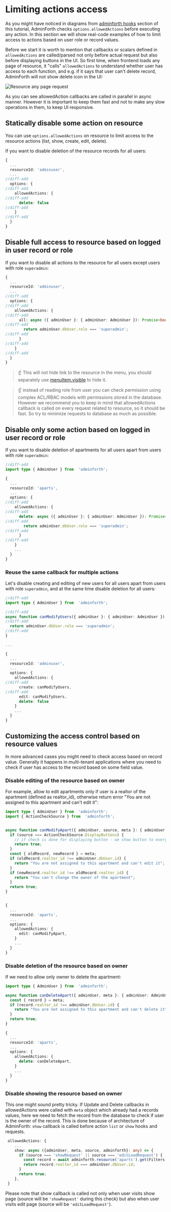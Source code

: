 
# Limiting actions access

As you might have noticed in diagrams from [adminforth hooks](./04-hooks.md) section of this tutorial, AdminForth checks `options.allowedActions` before executing any action. In this section we will show real-code examples of how to limit access to actions based on user role or record values.

Before we start it is worth to mention that callbacks or scalars defined in `allowedActions` are called/parsed not only before actual request but also before displaying buttons in the UI. So first time, when frontend loads any page of resource, it "calls" `allowedActions` to understand whether user has access to each function, and e.g. if it says that user can't delete record, AdminForth will not show delete icon in the UI:

![Resource any page request](image-21.png)

As you can see allowedAction callbacks are called in parallel in async manner. However it is important to keep them fast and not to make any slow operations in them, to keep UI responsive.

## Statically disable some action on resource

You can use `options.allowedActions` on resource to limit access to the resource actions (list, show, create, edit, delete).

If you want to disable deletion of the resource records for all users:

```ts title="./resources/adminuser.ts"
{
  ...
  resourceId: 'adminuser',
  ...
//diff-add
  options: {
//diff-add
    allowedActions: {
//diff-add
      delete: false
//diff-add
    }
//diff-add
  }
}
```

## Disable full access to resource based on logged in user record or role

If you want to disable all actions to the resource for all users except users with role `superadmin`:

```ts title="./resources/adminuser.ts"
{
  ...
  resourceId: 'adminuser',
  ...
//diff-add
  options: {
//diff-add
    allowedActions: {
//diff-add
      all: async ({ adminUser }: { adminUser: AdminUser }): Promise<boolean> => {
//diff-add
        return adminUser.dbUser.role === 'superadmin';
//diff-add
      }
//diff-add
    }
//diff-add
  }
}
```

> ☝️ This will not hide link to the resource in the menu, you should separately use [menuItem.visible](/docs/tutorial/Customization/menuConfiguration/#visibility-of-menu-items) to hide it.



> ☝️ instead of reading role from user you can check permission using complex ACL/RBAC models with permissions stored in the database.
> However we recommend you to keep in mind that allowedActions callback is called on every request related to resource, so it should be fast.
> So try to minimize requests to database as much as possible.



## Disable only some action based on logged in user record or role

If you want to disable deletion of apartments for all users apart from users with role `superadmin`:

```ts title='./resources/apartments.ts'
//diff-add
import type { AdminUser } from  'adminforth';

{
  ...
  resourceId: 'aparts',
  ...
  options: {
//diff-add
    allowedActions: {
//diff-add
      delete: async ({ adminUser }: { adminUser: AdminUser }): Promise<boolean> => {
//diff-add
        return adminUser.dbUser.role === 'superadmin';
//diff-add
      }
//diff-add
    }
    ...
  }
}
```

### Reuse the same callback for multiple actions

Let's disable creating and editing of new users for all users apart from users with role `superadmin`, and at the same time disable deletion for all users:

```ts title="./resources/adminuser.ts"
//diff-add
import type { AdminUser } from  'adminforth';

//diff-add
async function canModifyUsers({ adminUser }: { adminUser: AdminUser }): Promise<boolean> {
//diff-add
  return adminUser.dbUser.role === 'superadmin';
//diff-add
}

...

{
  ...
  resourceId: 'adminuser',
  ...
  options: {
    allowedActions: {
//diff-add
      create: canModifyUsers,
//diff-add
      edit: canModifyUsers,
      delete: false
    }
    ...
  }
}
```


## Customizing the access control based on resource values

In more advanced cases you might need to check access based on record value. 
Generally it happens in multi-tenant applications where you need to check if user has access to the record based on some field value.


### Disable editing of the resource based on owner

For example, allow to edit apartments only if user is a realtor of the apartment (defined as realtor_id), otherwise return error
"You are not assigned to this apartment and can't edit it":

```ts title="./resources/apartments.ts"
import type { AdminUser } from  'adminforth';
import { ActionCheckSource } from  'adminforth';


async function canModifyApart({ adminUser, source, meta }: { adminUser: AdminUser, meta: any, source: ActionCheckSource }): Promise<boolean | string> {
  if (source === ActionCheckSource.DisplayButtons) {
    // if check is done for displaying button - we show button to everyone
    return true; 
  }
  const { oldRecord, newRecord } = meta;
  if (oldRecord.realtor_id !== adminUser.dbUser.id) {
    return "You are not assigned to this apartment and can't edit it";
  }
  if (newRecord.realtor_id !== oldRecord.realtor_id) {
    return "You can't change the owner of the apartment";
  }
  return true;
}


{
  ...
  resourceId: 'aparts',
  ...
  options: {
    allowedActions: {
      edit: canModifyApart,
    }
    ...
  }
}
```

### Disable deletion of the resource based on owner

If we need to allow only owner to delete the apartment:

```ts title="./resources/apartments.ts"
import type { AdminUser } from  'adminforth';

async function canDeleteApart({ adminUser, meta }: { adminUser: AdminUser, meta: any }): Promise<boolean | string> {
  const { record } = meta;
  if (record.realtor_id !== adminUser.dbUser.id) {
    return "You are not assigned to this apartment and can't delete it";
  }
  return true;
}

{
  ...
  resourceId: 'aparts',
  ...
  options: {
    allowedActions: {
      delete: canDeleteApart,
    }
    ...
  }
}
```

### Disable showing the resource based on owner

This one might sound pretty tricky. If Update and Delete callbacks in allowedActions were called with `meta` object which already had a records values,
here we need to fetch the record from the database to check if user is the owner of the record.
This is done because of architecture of AdminForth: `show` callback is called before action `list` or `show` hooks and requests.

```ts title="./resources/apartments.ts"
 allowedActions: {
    ...
    show: async ({adminUser, meta, source, adminforth}: any) => {
      if (source === 'showRequest' || source === 'editLoadRequest') {
        const record = await adminforth.resource('aparts').get(Filters.EQ('id', meta.pk));
        return record.realtor_id === adminUser.dbUser.id;
      }
      return true;
    },
 }
```

Please note that show callback is called not only when user visits show page (source will be `'showRequest'` during this check) but also
when user visits edit page (source will be `'editLoadRequest'`).

